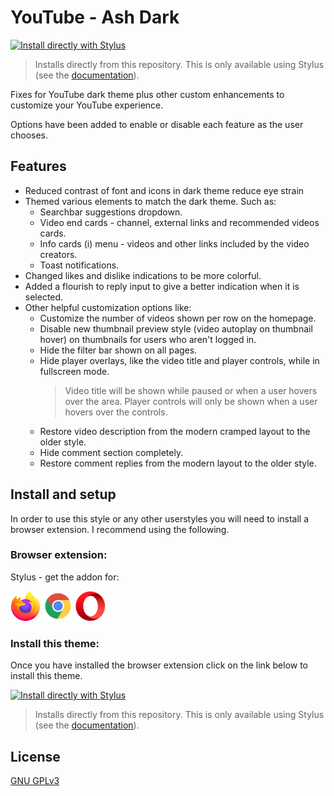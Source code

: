 # YouTube - Ash Dark

[![Install directly with Stylus](https://img.shields.io/badge/Install%20directly%20with-Stylus-00adad.svg?longCache=true&style=for-the-badge)](https://github.com/ush-ruff/YouTube-Ash-Dark/raw/main/youtube.user.css)
  >Installs directly from this repository.
  >This is only available using Stylus (see the [documentation](https://github.com/openstyles/stylus/wiki/Usercss)).

Fixes for YouTube dark theme plus other custom enhancements to customize your YouTube experience. 

Options have been added to enable or disable each feature as the user chooses.


## Features
* Reduced contrast of font and icons in dark theme reduce eye strain
* Themed various elements to match the dark theme. Such as:
  * Searchbar suggestions dropdown.
  * Video end cards - channel, external links and recommended videos cards.
  * Info cards (i) menu - videos and other links included by the video creators.
  * Toast notifications.
* Changed likes and dislike indications to be more colorful.
* Added a flourish to reply input to give a better indication when it is selected.
* Other helpful customization options like:
  * Customize the number of videos shown per row on the homepage.
  * Disable new thumbnail preview style (video autoplay on thumbnail hover) on thumbnails for users who aren't logged in.
  * Hide the filter bar shown on all pages.
  * Hide player overlays, like the video title and player controls, while in fullscreen mode. 
    >Video title will be shown while paused or when a user hovers over the area. 
    >Player controls will only be shown when a user hovers over the controls.
  * Restore video description from the modern cramped layout to the older  style.
  * Hide comment section completely.
  * Restore comment replies from the modern layout to the older style.


## Install and setup
In order to use this style or any other userstyles you will need to install a browser extension. I recommend using the following.

### Browser extension: 
Stylus - get the addon for: 

[![Firefox](images/firefox.png)](https://addons.mozilla.org/en-US/firefox/addon/styl-us/)
[![Chrome](images/chrome.png)](https://chrome.google.com/webstore/detail/stylus/clngdbkpkpeebahjckkjfobafhncgmne) 
[![Opera](images/opera.png)](https://addons.opera.com/en-gb/extensions/details/stylus/)

### Install this theme:
Once you have installed the browser extension click on the link below to install this theme.

[![Install directly with Stylus](https://img.shields.io/badge/Install%20directly%20with-Stylus-00adad.svg?longCache=true&style=for-the-badge)](https://github.com/ush-ruff/YouTube-Ash-Dark/raw/main/youtube.user.css)
  >Installs directly from this repository.
  >This is only available using Stylus (see the [documentation](https://github.com/openstyles/stylus/wiki/Usercss)).


## License
[GNU GPLv3](LICENSE)